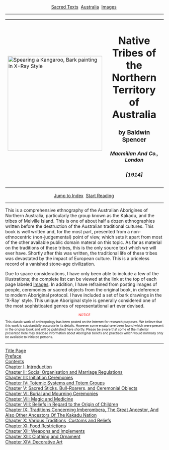 <body>
 <center>
 <a href="../../index.htm">Sacred Texts</a> 
 <a href="../index.htm">Australia</a> 
 <a href="imglist.htm">Images</a> 
 </center>
 <hr>
 <center>
 <table width="75%">
 <tr>
 <td width="50%" align="LEFT">
 <img src="img/fig086.jpg" height="300" alt="Spearing a Kangaroo, Bark painting in X-Ray Style">
 </td>
 <td width="50%" align="RIGHT">
 <h1 align="CENTER">Native Tribes of the Northern Territory of Australia</h1>
 <h3 align="CENTER">by Baldwin Spencer</h3>
 <h5 align="CENTER">Macmillan And Co., London</h5>
 <h5 align="CENTER">[1914]</h5>
 </td>
 </tr>
 </table>
 </center>
 
 <p align="CENTER">
 <a href="#index">Jump to Index</a> 
 <a href="ntna03.htm">Start Reading</a> 
 </p>
 
 <hr>
 <p>
 This is a comprehensive ethnography of the Australian Aborigines
 of Northern Australia, particularly the group known as the Kakadu, and
 the tribes of Melville Island.
 This is one of about half a dozen ethnographies written before the
 destruction of the Australian traditional cultures.
 This book is well written and, for the most part,
 presented from a non-ethnocentric (non-judgemental)
 point of view, which sets it apart from
 most of the other available public domain materal on this topic.
 As far as material on the traditions of these tribes, this is the only
 source text which we will ever have.
 Shortly after this was written, the traditional life of these tribes
 was devastated by the impact of European culture.
 This is a priceless record of a vanished stone-age civilization.
 </p>
 <p>
 Due to space considerations, I have only been able to include a few
 of the illustrations; the complete list can be viewed at the link
 at the top of each page labeled <a href="imglist.htm">Images</a>.
 In addition, I have refrained from posting images of people,
 ceremonies or sacred objects from the original book,
 in deference to modern Aboriginal protocol.
 I have included a set of bark drawings in the 'X-Ray' style.
 This unique Aboriginal style is generally considered
 one of the most sophisticated genres of representational art ever devised.
 </p>
 <font size="-2">
 <p align="CENTER"><font color="RED">NOTICE</font></p>
 This classic work of anthropology
 has been posted on the Internet for research purposes.
 We believe that this work is substantially accurate in its details.
 However some errata have been found which were present in the original
 book and will be published here shortly.
 Please be aware that some of the material presented here
 may disclose information about
 Aboriginal beliefs and practises which would normally only be
 available to initiated persons.
 
 </font>
 <a name="index"><hr></a>
 <p>
 <a href="ntna00.htm">Title Page</a><br>
 <a href="ntna01.htm">Preface</a><br>
 <a href="ntna02.htm">Contents</a><br>
 <a href="ntna03.htm">Chapter I: Introduction</a><br>
 <a href="ntna04.htm">Chapter II: Social Organisation and Marriage Regulations</a><br>
 <a href="ntna05.htm">Chapter III: Initiation Ceremonies</a><br>
 <a href="ntna06.htm">Chapter IV: Totemic Systems and Totem Groups</a><br>
 <a href="ntna07.htm">Chapter V: Sacred Sticks, Bull-Roarers, and Ceremonial Objects</a><br>
 <a href="ntna08.htm">Chapter VI: Burial and Mourning Ceremonies</a><br>
 <a href="ntna09.htm">Chapter VII: Magic and Medicine</a><br>
 <a href="ntna10.htm">Chapter VIII: Beliefs in Regard to the Origin of Children</a><br>
 <a href="ntna11.htm">Chapter IX: Traditions Concerning Imberombera, The Great Ancestor, And Also Other Ancestors Of The Kakadu Nation</a><br>
 <a href="ntna12.htm">Chapter X: Various Traditions, Customs and Beliefs</a><br>
 <a href="ntna13.htm">Chapter XI: Food Restrictions</a><br>
 <a href="ntna14.htm">Chapter XII: Weapons and Implements</a><br>
 <a href="ntna15.htm">Chapter XIII: Clothing and Ornament</a><br>
 <a href="ntna16.htm">Chapter XIV: Decorative Art</a><br>
 </p></body>